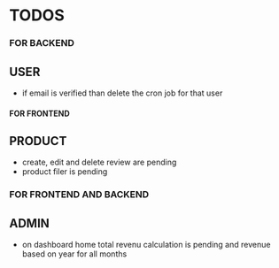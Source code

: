 # TODOS

### FOR BACKEND
## USER
 - if email is verified than delete the cron job for that user

#### FOR FRONTEND
## PRODUCT
- create, edit and delete review are pending
- product filer is pending

### FOR FRONTEND AND BACKEND
## ADMIN
- on dashboard home total revenu calculation is pending and revenue based on year for all months

